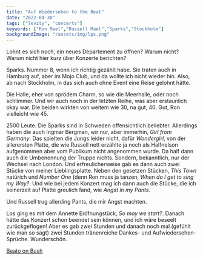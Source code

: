 ```yaml
---
title: "Auf Wiedersehen to the Beat"
date: "2022-04-30"
tags: ["levity", "concerts"]
keywords: ["Ron Mael","Russell Mael","Sparks","Stockholm"]
backgroundImage: "/assets/img/lps.png"
---
```

Lohnt es sich noch, ein neues Departement zu öffnen? Warum nicht? Warum nicht hier kurz über Konzerte berichten?

Sparks. Nummer 8, wenn ich richtig gezählt habe. Sie traten auch in Hamburg auf, aber im Mojo Club, und da wollte ich nicht wieder hin. Also, ab nach Stockholm, in das sich auch ohne Event eine Reise gelohnt hätte.

Die Halle, eher von sprödem Charm, so wie die Meerhalle, oder noch schlimmer. Und wir auch noch in der letzten Reihe, was aber erstaunlich okay war. Die beiden wirkten von weitem wie 30, na gut, 40. Gut, Ron vielleicht wie 45.

 2500 Leute. Die Sparks sind in Schweden offensichtlich beliebter. Allerdings haben die auch Ingmar Bergman, wir nur, aber immerhin, <i>Girl from Germany</i>. Das spielten die Jungs leider nicht, dafür <i>Wondergirl</i>, von der allerersten Platte, die wie Russell nett erzählte ja noch als Halfnelson aufgenommen aber vom Publikum nicht angenommen wurde. Da half dann auch die Umbenennung der Truppe nichts. Sondern, bekanntlich, nur der Wechsel nach London. Und erfreulicherweise gab es dann auch zwei Stücke von meiner Lieblingsplatte. Neben den gesetzen Stücken, <i>This Town</i> natürich und <i>Number One</i> (denn Ron muss ja tanzen, <i>When do I get to sing my Way?</i>. Und wie bei jedem Konzert mag ich dann auch die Stücke, die ich seinerzeit auf Platte greulich fand, wie <i>Angst in my Pants</i>.

Und Russell trug allerding Pants, die mir Angst machten. 

Los ging es mit dem Annette Eröfnungstück, <i>So may we start?</i>. Danach hätte das Konzert schon beendet sein können, und ich wäre beseelt zurückgeflogen! Aber es gab zwei Stunden und danach noch mal (gefühlt wie man so sagt) zwei Stunden tränenreiche Dankes- und Aufwiedersehen-Sprüche. Wunderschön.

[Beato on Bush](https://www.youtube.com/watch?v=pwZysZPIrYI)
